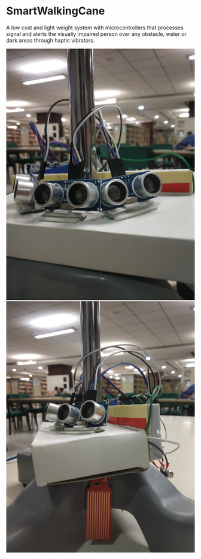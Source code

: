 # SmartWalkingCane
A low cost and light weight system with microcontrollers that processes signal and alerts the visually impaired person over any obstacle, water or dark areas through haptic vibrators.

![alt-text-1](Hardware.jpeg "1") ![alt-text-2](Water_detector.jpeg "2")
